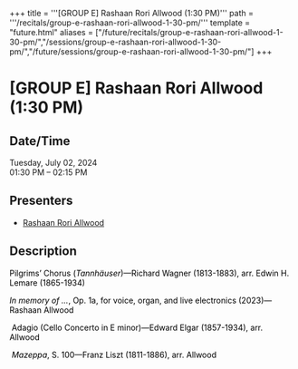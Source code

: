 +++
title = '''[GROUP E] Rashaan Rori Allwood (1:30 PM)'''
path = '''/recitals/group-e-rashaan-rori-allwood-1-30-pm/'''
template = "future.html"
aliases = ["/future/recitals/group-e-rashaan-rori-allwood-1-30-pm/","/sessions/group-e-rashaan-rori-allwood-1-30-pm/","/future/sessions/group-e-rashaan-rori-allwood-1-30-pm/"]
+++

<h1>[GROUP E] Rashaan Rori Allwood (1:30 PM)</h1>

<h2>Date/Time</h2>
<p>Tuesday, July 02, 2024<br>
01:30 PM – 02:15 PM</p>
<h2>Presenters</h2>
<ul>
<li><a href="/performers/rashaan-rori-allwood/">Rashaan Rori Allwood</a></li>
</ul>
<h2>Description</h2>

<div class="ag87-crtemvc-hsbk"><div class="css-vsf5of"><p class="carina-rte-public-DraftStyleDefault-block"><span style="color: black;">Pilgrims’ Chorus</span> <span style="color: black;">(<span style="font-style: italic;">Tannhäuser</span>)—Richard Wagner (1813-1883), arr. Edwin H. Lemare (1865-1934)</span></p><p style="text-align:left;" class="carina-rte-public-DraftStyleDefault-block"><span style="color: black;"><span style="font-style: italic;">In memory of …</span>, Op. 1a,</span> <span style="color: black;">for voice, organ, and live electronics</span> <span style="color: black;">(2023)—Rashaan Allwood</span></p><p style="text-align:left;" class="carina-rte-public-DraftStyleDefault-block">&nbsp;<span style="color: black;">Adagio</span> <span style="color: black;">(Cello Concerto in E minor)—Edward Elgar (1857-1934),</span> <span style="color: black;">arr. Allwood</span></p><p style="text-align:left;" class="carina-rte-public-DraftStyleDefault-block">&nbsp;<span style="color: black;"><span style="font-style: italic;">Mazeppa</span>, S. 100—Franz Liszt (1811-1886),</span> <span style="color: black;">arr. Allwood</span></p></div></div>


